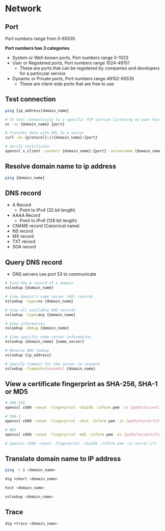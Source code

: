 # Network

## Port
Port numbers range from 0-65535

**Port numbers has 3 categories**
- System or Well-known ports, Port numbers range 0-1023
- User or Registered ports, Port numbers range 1024-49151
    - These are ports that can be registered by companies and developers for a particular service
- Dynamic or Private ports, Port numbers range 49152-65535
    - These are client-side ports that are free to use

## Test connection
``` bash
ping {ip_address|domain_name}

# To test connectivity to a specific TCP service listening on your host
nc -vz {domain_name} {port}

# Transfer data with URL to a server
curl -kv {protocol}://{domain_name}:{port}

# Verify certificate
openssl s_client -connect {domain_name}:{port} -servername {domain_name} -showcerts </dev/null
```

## Resolve domain name to ip address
``` bash
ping {domain_name}
```

## DNS record
- A Record
    - Point to IPv4 (32 bit length)
- AAAA Record
    - Point to IPv6 (128 bit length)
- CNAME record (Canonical name)
- NS record
- MX record
- TXT record
- SOA record

## Query DNS record
- DNS servers use port 53 to communicate
``` bash
# Find the A record of а domain
nslookup {domain_name}

# View domain's name server (NS) records
nslookup -type=ns {domain_name}

# View all available DNS records
nslookup -type=any {domain_name}

# View information
nslookup -debug {domain_name}

# View specific name server information
nslookup {domain_name} {name_server}

# Reverse DNS lookup
nslookup {ip_address}

# Specify timeout for the server to respond
nslookup -timeout=[seconds] {domain_name}
```

## View a certificate fingerprint as SHA-256, SHA-1 or MD5
``` bash
# SHA-256
openssl x509 -noout -fingerprint -sha256 -inform pem -in [path/to/certificate-file.crt]

# SHA-1
openssl x509 -noout -fingerprint -sha1 -inform pem -in [path/to/certificate-file.crt]

# MD5
openssl x509 -noout -fingerprint -md5 -inform pem -in [path/to/certificate-file.crt]

# openssl x509 -noout -fingerprint -sha256 -inform pem -in server.crt
```

## Translate domain name to IP address
``` bash
ping -c 1 <domain_name>

dig +short <domain_name>

host <domain_name>

nslookup <domain_name>
```

## Trace
``` bash
dig +trace <domain_name>
```